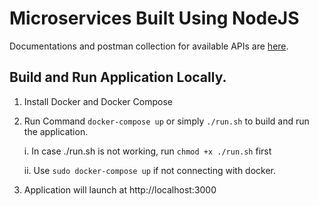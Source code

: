 # Microservices Built Using NodeJS

Documentations and postman collection for available APIs are [here](https://documenter.getpostman.com/view/17605352/UVkmQwyw).


## Build and Run Application Locally.

1. Install Docker and Docker Compose
2. Run Command ```docker-compose up``` or simply ```./run.sh```
to build and run the application.

    i. In case ./run.sh is not working, run ```chmod +x ./run.sh``` first

    ii. Use ```sudo docker-compose up``` if not connecting with docker.

3. Application will launch at http://localhost:3000

